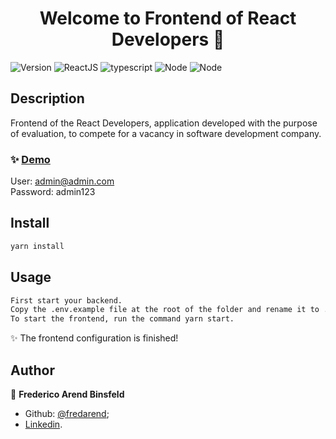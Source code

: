 <h1 align="center">Welcome to Frontend of React Developers 👋</h1>
<p>
<img alt="Version" src="https://img.shields.io/badge/version-1.0.0-green.svg?cacheSeconds=2592000" /> <img alt="ReactJS" src="https://img.shields.io/badge/reactjs-v16.13.1-blue" /> <img alt="typescript" src="https://img.shields.io/badge/typescript-v3.8-yellow" /> <img alt="Node" src="https://img.shields.io/badge/styledcomponents-v5.1.1-red" /> <img alt="Node" src="https://img.shields.io/badge/eslint-v6.8.0-orange" />
</p>

## Description
Frontend of the React Developers, application developed with the purpose of evaluation, to compete for a vacancy in software development company.

### ✨ [Demo](https://reactdevelopers.fredericobinsfeld.com.br)
User: admin@admin.com <br>
Password: admin123

## Install

```sh
yarn install
```

## Usage

```sh
First start your backend.
Copy the .env.example file at the root of the folder and rename it to .env, add the application backend URL.
To start the frontend, run the command yarn start.
```

✨ The frontend configuration is finished!

## Author

👤 **Frederico Arend Binsfeld**

* Github: [@fredarend](https://github.com/fredarend);
* [Linkedin](https://www.linkedin.com/in/frederico-arend-binsfeld-5143396a/).
